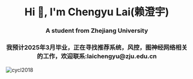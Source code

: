 <!--
**cycl2018/cycl2018** is a ✨ _special_ ✨ repository because its `README.md` (this file) appears on your GitHub profile.

Here are some ideas to get you started:

- 🔭 I’m currently working on ...
- 🌱 I’m currently learning ...
- 👯 I’m looking to collaborate on ...
- 🤔 I’m looking for help with ...
- 💬 Ask me about ...
- 📫 How to reach me: ...
- 😄 Pronouns: ...
- ⚡ Fun fact: ...
-->
<h1 align="center">Hi 👋, I'm Chengyu Lai(赖澄宇)</h1>
<h3 align="center">A student from Zhejiang University</h3>
<h3 align="center">我预计2025年3月毕业，正在寻找推荐系统，风控，图神经网络相关的工作，欢迎联系:laichengyu@zju.edu.cn</h3>

<p>&nbsp;<img align="center" src="https://github-readme-stats.vercel.app/api?username=cycl2018&show_icons=true&locale=en" alt="cycl2018" /></p>

